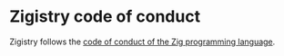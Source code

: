# Zigistry code of conduct

Zigistry follows the [code of conduct of the Zig programming language](https://github.com/ziglang/zig/blob/master/.github/CODE_OF_CONDUCT.md).